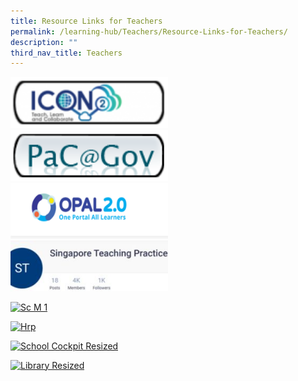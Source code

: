 ```yaml
---
title: Resource Links for Teachers
permalink: /learning-hub/Teachers/Resource-Links-for-Teachers/
description: ""
third_nav_title: Teachers
---
```

<div>

<a href="https://icon.moe.edu.sg/">

<img style="width:50%;height:50%" src="/images/Learning%20Hub/Teachers/Resource%20Links%20for%20Teachers/icon2_0-e1556181317917.png">

</a>

</div>

<div>

</div>

</div>


<div>

<a href="https://pacgov.agd.gov.sg/ipac/portal/jsp/login/index1.jsp">

<img style="width:50%;height:50%" src="/images/Learning%20Hub/Teachers/Resource%20Links%20for%20Teachers/pac_gov_small.png">

</a>

</div>

<div>

</div>

</div>

<div>

<a href="https://idm.opal2.moe.edu.sg/account/login?returnUrl=%2F">

<img style="width:50%;height:50%" src="/images/Learning%20Hub/Teachers/Resource%20Links%20for%20Teachers/unnamed-300x106.png">

</a>

</div>

<div>

</div>

</div>

<div>

<a href="https://www.opal2.moe.edu.sg/csl/s/singapore-teaching-practice/wiki/page/view?title=The+Singapore+Teaching+Practice">

<img style="width:50%;height:50%" src="/images/Learning%20Hub/Teachers/Resource%20Links%20for%20Teachers/teaching-practice-300x96.jpg">

</a>

</div>

<div>

</div>

</div>

[![Sc M 1](https://hongwen.moe.edu.sg/wp-content/uploads/2022/05/sc-m-1-300x63.jpg)](https://scmobile.moe.edu.sg/login)

[![Hrp](https://hongwen.moe.edu.sg/wp-content/uploads/2022/05/hrp.jpg)](https://www.hrp.gov.sg/)

[![School Cockpit Resized](https://hongwen.moe.edu.sg/wp-content/uploads/2019/04/school_cockpit_resized.png "School Cockpit")](https://schoolcockpit.moe.gov.sg/)

[![Library Resized](https://hongwen.moe.edu.sg/wp-content/uploads/2019/04/library_resized.png "hws online library")](http://hongwen.spydus.com.sg/cgi-bin/spydus.exe/MSGTRN/OPAC/HOME)